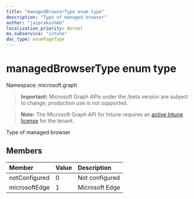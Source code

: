 ```yaml
---
title: "managedBrowserType enum type"
description: "Type of managed browser"
author: "jaiprakashmb"
localization_priority: Normal
ms.subservice: "intune"
doc_type: enumPageType
---
```


# managedBrowserType enum type

Namespace: microsoft.graph
> **Important:** Microsoft Graph APIs under the /beta version are subject to change; production use is not supported.

> **Note:** The Microsoft Graph API for Intune requires an [active Intune license](https://go.microsoft.com/fwlink/?linkid=839381) for the tenant.


Type of managed browser

## Members
|Member|Value|Description|
|:---|:---|:---|
|notConfigured|0|Not configured|
|microsoftEdge|1|Microsoft Edge|
